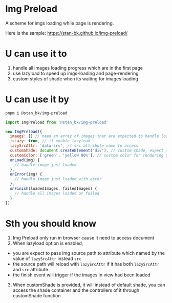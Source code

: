 # Img Preload
A scheme for imgs loading while page is rendering.

Here is the sample: https://stan-bk.github.io/img-preload/
# U can use it to
1. handle all images loading progress which are in the first page
2. use lazyload to speed up imgs-loading and page-rendering
3. custom styles of shade when its waiting for images loading

# U can use it by

```bash
pnpm i @stan_bk/img-preload
```

```js
import ImgPreload from '@stan_bk/img-preload'

new ImgPreload({
  imaegs: [] // need an array of images that are expected to handle loading, default: document.images
  isLazy: true, // if enable lazyload
  lazySrcAttr: 'data-src', // src attribute name to access
  customShade: document.createElement('div'), // custom shade, expect a document element or function
  customColor: ['green', 'yellow 80%'], // custom color for rendering default shade(which style with linear-gradient)
  onLoad(img) {
    // handle image just loaded
  },
  onError(img) {
    // handle image just loaded with error
  },
  onFinish(loadedImages, failedImages) {
    // handle all images loaded or failed
  }
})
```
# Sth you should know
1. Img Preload only run in browser cause it need to access document
2. When lazyload option is enabled, 
- you are expect to pass img source path to attribute which named by the value of `lazySrcAttr` instead `src`
- the source path will reload with `lazySrcAttr` if it has both `lazySrcAttr` and `src` attribute
- the finish event will trigger if the images in view had been loaded
3. When customShade is provided, it will instead
of default shade, you can access the shade container and the controllers of it through customShade function
